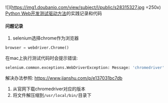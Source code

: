 ![](https://img1.doubanio.com/view/subject/l/public/s28315327.jpg =250x)
[Python Web开发测试驱动方法](https://book.douban.com/subject/26640135/)的实践记录和代码


#### 问题记录

1. selenium选择chrome作为浏览器

```python
browser = webdriver.Chrome()
```

在mac上执行测试代码时会提示错误:

```sh
selenium.common.exceptions.WebDriverException: Message: 'chromedriver' executable needs to be in PATH. Please see https://sites.google.com/a/chromium.org/chromedriver/home
```

解决办法参照: <https://www.jianshu.com/p/e137031bc7db>
1. 从官网下载chromedriver对应的版本
2. 将文件解压缩到`/usr/local/bin/`目录下
